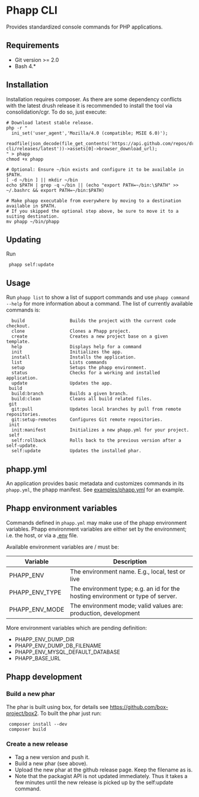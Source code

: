 # Phapp CLI

Provides standardized console commands for PHP applications.

## Requirements

 * Git version >= 2.0
 * Bash 4.*

## Installation

Installation requires composer. As there are some dependency conflicts with the
latest drush release it is recommended to install the tool via consolidation/cgr.
To do so, just execute:

    # Download latest stable release.
    php -r "
      ini_set('user_agent','Mozilla/4.0 (compatible; MSIE 6.0)');
      readfile(json_decode(file_get_contents('https://api.github.com/repos/drunomics/phapp-cli/releases/latest'))->assets[0]->browser_download_url);
    " > phapp
    chmod +x phapp
    
    # Optional: Ensure ~/bin exists and configure it to be available in $PATH.
    [ -d ~/bin ] || mkdir ~/bin
    echo $PATH | grep -q ~/bin || (echo "export PATH=~/bin:\$PATH" >> ~/.bashrc && export PATH=~/bin:$PATH)
    
    # Make phapp executable from everywhere by moving to a destination available in $PATH.
    # If you skipped the optional step above, be sure to move it to a suiting destination.
    mv phapp ~/bin/phapp
 
## Updating

Run
      
     phapp self:update
     
## Usage

Run `phapp list` to show a list of support commands and use `phapp command --help`
for more information about a command. The list of currently available commands
is:

      build                 Builds the project with the current code checkout.
      clone                 Clones a Phapp project.
      create                Creates a new project base on a given template.
      help                  Displays help for a command
      init                  Initializes the app.
      install               Installs the application.
      list                  Lists commands
      setup                 Setups the phapp environment.
      status                Checks for a working and installed application.
      update                Updates the app.
     build
      build:branch          Builds a given branch.
      build:clean           Cleans all build related files.
     git
      git:pull              Updates local branches by pull from remote repositories.
      git:setup-remotes     Configures Git remote repositories.
     init
      init:manifest         Initializes a new phapp.yml for your project.
     self
      self:rollback         Rolls back to the previous version after a self-update.
      self:update           Updates the installed phar.
      
## phapp.yml

An application provides basic metadata and customizes commands in its 
`phapp.yml`, the phapp manifest. See [examples/phapp.yml](https://github.com/drunomics/phapp-cli/blob/master/examples/phapp.yml)
for an example.
      
## Phapp environment variables

Commands defined in `phapp.yml` may make use of the phapp environment
variables. Phapp environment variables are either set by the environment; i.e.
the host, or via a [.env](https://symfony.com/doc/current/components/dotenv.html)
file.

Available environment variables are / must be:

Variable | Description
--- | --- 
| PHAPP_ENV       | The environment name. E.g., local, test or live |
| PHAPP_ENV_TYPE  | The environment type; e.g. an id for the hosting environment or type of server. |
| PHAPP_ENV_MODE  | The environment mode; valid values are: production, development |

More environment variables which are pending definition:
- PHAPP_ENV_DUMP_DIR
- PHAPP_ENV_DUMP_DB_FILENAME
- PHAPP_ENV_MYSQL_DEFAULT_DATABASE
- PHAPP_BASE_URL

## Phapp development

### Build a new phar

The phar is built using box, for details see
https://github.com/box-project/box2. To built the phar just run:

     composer install --dev
     composer build

### Create a new release

* Tag a new version and push it.
* Build a new phar (see above).
* Upload the new phar at the github release page. Keep the filename as is.
* Note that the packagist API is not updated immediately. Thus it takes a few
  minutes until the new release is picked up by the self:update command.
